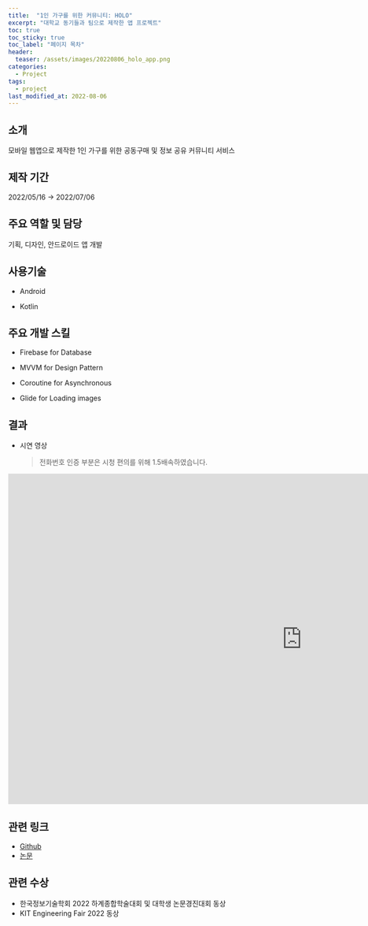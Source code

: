 ```yaml
---
title:  "1인 가구를 위한 커뮤니티: HOLO"
excerpt: "대학교 동기들과 팀으로 제작한 앱 프로젝트"
toc: true
toc_sticky: true
toc_label: "페이지 목차"
header:
  teaser: /assets/images/20220806_holo_app.png
categories:
  - Project
tags:
  - project
last_modified_at: 2022-08-06
---
```


## 소개

모바일 웹앱으로 제작한 1인 가구를 위한 공동구매 및 정보 공유 커뮤니티 서비스<br/>

## 제작 기간

2022/05/16 → 2022/07/06<br/>

## 주요 역할 및 담당

기획, 디자인, 안드로이드 앱 개발<br/>

## 사용기술

- Android
  
- Kotlin
  

## 주요 개발 스킬

- Firebase for Database
  
- MVVM for Design Pattern
  
- Coroutine for Asynchronous
  
- Glide for Loading images


## 결과

- 시연 영상
  > 전화번호 인증 부분은 시청 편의를 위해 1.5배속하였습니다.

 <iframe width="1193" height="671" src="https://www.youtube.com/embed/eC3j8EJi7Xg" title="HOLO 시연 영상" frameborder="0" allow="accelerometer; autoplay; clipboard-write; encrypted-media; gyroscope; picture-in-picture; web-share" allowfullscreen></iframe>

  
## 관련 링크

- [Github](https://github.com/TEAM-JustGoCoding/HOLO-Android)
- [논문](https://www.dbpia.co.kr/journal/articleDetail?nodeId=NODE11082596)

## 관련 수상

- 한국정보기술학회 2022 하계종합학술대회 및 대학생 논문경진대회 동상
- KIT Engineering Fair 2022 동상
